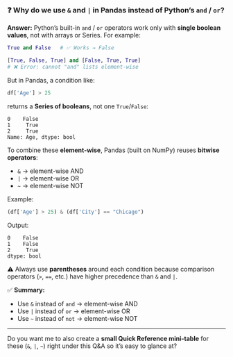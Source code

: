 ### ❓ Why do we use `&` and `|` in Pandas instead of Python’s `and` / `or`?

**Answer:**
Python’s built-in `and` / `or` operators work only with **single boolean values**, not with arrays or Series.
For example:

```python
True and False   # ✅ Works → False

[True, False, True] and [False, True, True]  
# ❌ Error: cannot "and" lists element-wise
```

But in Pandas, a condition like:

```python
df['Age'] > 25
```

returns a **Series of booleans**, not one `True`/`False`:

```
0    False
1     True
2     True
Name: Age, dtype: bool
```

To combine these **element-wise**, Pandas (built on NumPy) reuses **bitwise operators**:

* `&` → element-wise AND
* `|` → element-wise OR
* `~` → element-wise NOT

Example:

```python
(df['Age'] > 25) & (df['City'] == "Chicago")
```

Output:

```
0    False
1    False
2     True
dtype: bool
```

⚠️ Always use **parentheses** around each condition because comparison operators (`>`, `==`, etc.) have higher precedence than `&` and `|`.

✅ **Summary:**

* Use `&` instead of `and` → element-wise AND
* Use `|` instead of `or` → element-wise OR
* Use `~` instead of `not` → element-wise NOT

---

Do you want me to also create a **small Quick Reference mini-table** for these (`&`, `|`, `~`) right under this Q\&A so it’s easy to glance at?
